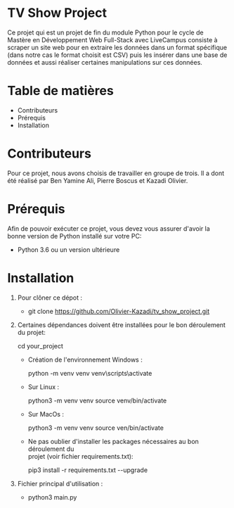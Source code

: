 # TV Show Project

Ce projet qui est un projet de fin du module Python pour le cycle de Mastère en Développement Web Full-Stack avec LiveCampus consiste à scraper un site web pour en extraire les données dans un format spécifique (dans notre cas le format choisit est CSV) puis les insérer dans une base de données et aussi réaliser certaines manipulations sur ces données.

# Table de matières

* Contributeurs
* Prérequis
* Installation

# Contributeurs

Pour ce projet, nous avons choisis de travailler en groupe de trois. Il a dont été réalisé par Ben Yamine Ali, Pierre Boscus et Kazadi Olivier.

# Prérequis

Afin de pouvoir exécuter ce projet, vous devez vous assurer d'avoir la bonne version de Python installé sur votre PC:

* Python 3.6 ou un version ultérieure

# Installation

1. Pour clôner ce dépot :

   * git clone https://github.com/Olivier-Kazadi/tv_show_project.git
   
2. Certaines dépendances doivent être installées pour le bon déroulement du projet:

   cd your_project

   * Création de l'environnement Windows :

      python -m venv venv
      venv\scripts\activate

   * Sur Linux :

      python3 -m venv venv
      source venv/bin/activate

   * Sur MacOs :

      python3 -m venv venv
      source ven/bin/activate

   * Ne pas oublier d'installer les packages nécessaires au bon déroulement du   
     projet (voir fichier requirements.txt):

      pip3 install -r requirements.txt --upgrade
   
3. Fichier principal d'utilisation :

   * python3 main.py
